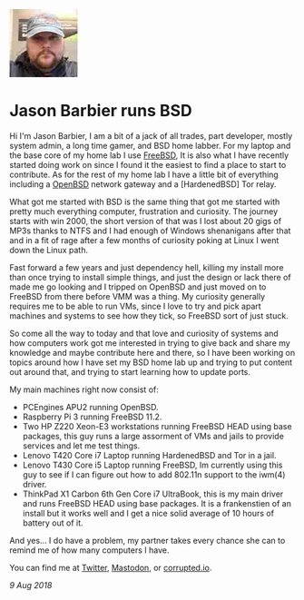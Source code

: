 <p><a href="/" alt="avatar" title="home page"><img src="slaughterhut.jpeg" class="w3"></a></p>

# Jason Barbier runs BSD 

Hi I'm Jason Barbier, I am a bit of a jack of all trades, part
developer, mostly system admin, a long time gamer, and BSD home
labber.  For my laptop and the base core of my home lab I use
[FreeBSD], It is also what I have recently started doing work on
since I found it the easiest to find a place to start to contribute.
As for the rest of my home lab I have a little bit of everything
including a [OpenBSD] network gateway and a [HardenedBSD] Tor relay.

What got me started with BSD is the same thing that got me started
with pretty much everything computer, frustration and curiosity.
The journey starts with win 2000, the short version of that was I
lost about 20 gigs of MP3s thanks to NTFS and I had enough of Windows
shenanigans after that and in a fit of rage after a few months of
curiosity poking at Linux I went down the Linux path.

Fast forward a few years and just dependency hell, killing my install
more than once trying to install simple things, and just the design
or lack there of made me go looking and I tripped on OpenBSD and
just moved on to FreeBSD from there before VMM was a thing.  My
curiosity generally requires me to be able to run VMs, since I love
to try and pick apart machines and systems to see how they tick,
so FreeBSD sort of just stuck.

So come all the way to today and that love and curiosity of systems
and how computers work got me interested in trying to give back and
share my knowledge and maybe contribute here and there, so I have
been working on topics around how I have set my BSD home lab up and
trying to put content out around that, and trying to start learning
how to update ports.

My main machines right now consist of:

- PCEngines APU2 running OpenBSD.
- Raspberry Pi 3 running FreeBSD 11.2.
- Two HP Z220 Xeon-E3 workstations running FreeBSD HEAD using base
  packages, this guy runs a large assorment of VMs and jails to
  provide services and let me test things.
- Lenovo T420 Core i7 Laptop running HardenedBSD and Tor in a jail.
- Lenovo T430 Core i5 Laptop running FreeBSD, Im currently using
  this guy to see if I can figure out how to add 802.11n support
  to the iwm(4) driver.
- ThinkPad X1 Carbon 6th Gen Core i7 UltraBook, this is my main
  driver and runs FreeBSD HEAD using base packages.  It is a
  frankenstien of an install but it works well and I get a nice
  solid average of 10 hours of battery out of it.

And yes... I do have a problem, my partner takes every chance she
can to remind me of how many computers I have.

You can find me at 
[Twitter](https://twitter.com/slaughterhut),
[Mastodon](https://bsd.network/@kusuriya), or
[corrupted.io](https://corrupted.io).

_9 Aug 2018_

[OpenBSD]: https://www.openbsd.org
[FreeBSD]: https://www.freebsd.org
